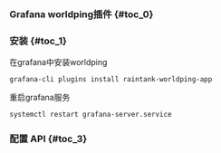 ### Grafana worldping插件 {#toc_0}

### 安装 {#toc_1}

在grafana中安装worldping

```
grafana-cli plugins install raintank-worldping-app

```

重启grafana服务

`systemctl restart grafana-server.service`

### 配置 API {#toc_3}



